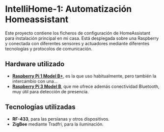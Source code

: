 # IntelliHome-1: Automatización Homeassistant

Este proyecto contiene los ficheros de configuración de HomeAssistant para instalación principal en mi casa. Está desplegada sobre una Raspberry y conectada con diferentes sensores y actuadores mediante diferentes tecnologías y protocolos de comunicación.

## Hardware utilizado
* __[Raspberry Pi 1 Model B+](https://www.raspberrypi.org/products/raspberry-pi-1-model-b/)__, es la que uso habitualmente, pero también la intercambio con una...
* __[Raspberry Pi 3 Model B](https://www.raspberrypi.org/products/raspberry-pi-3-model-b/)__, que me ofrece además conectividad Bluetooth, muy útil para detección de presencia.

## Tecnologías utilizadas
* **RF-433**, para las persianas y otros dispositivos.
* **ZigBee** mediante Tradfri, para la iluminación.
